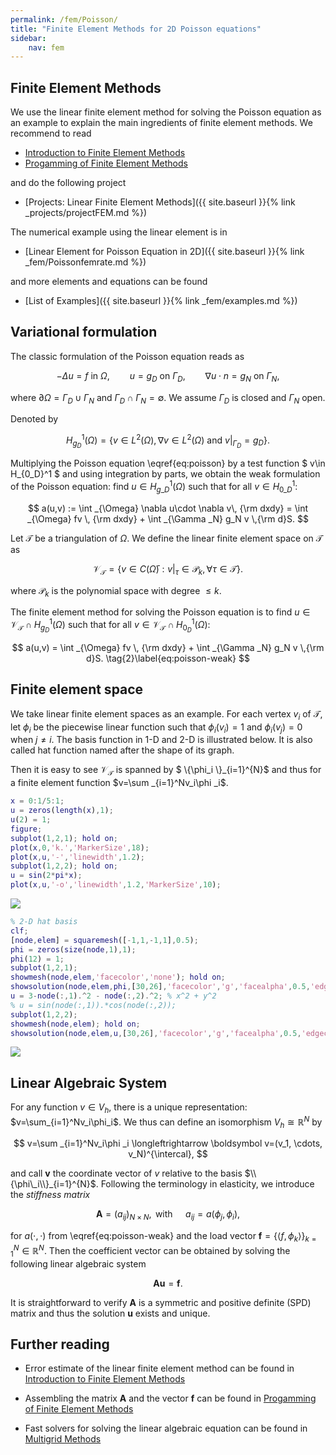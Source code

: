 ```yaml
---
permalink: /fem/Poisson/
title: "Finite Element Methods for 2D Poisson equations"
sidebar:
    nav: fem
---
```



## Finite Element Methods

We use the linear finite element method for solving the Poisson equation as an example to explain the main ingredients of finite element methods. We recommend to read 

- [Introduction to Finite Element Methods](http://www.math.uci.edu/~chenlong/226/Ch2FEM.pdf)
- [Progamming of Finite Element Methods](http://www.math.uci.edu/~chenlong/226/Ch3FEMCode.pdf)

and do the following project
- [Projects: Linear Finite Element Methods]({{ site.baseurl }}{% link _projects/projectFEM.md %})

The numerical example using the linear element is in
- [Linear Element for Poisson Equation in 2D]({{ site.baseurl }}{% link _fem/Poissonfemrate.md %})

and more elements and equations can be found
- [List of Examples]({{ site.baseurl }}{% link _fem/examples.md %})


## Variational formulation

The classic formulation of the Poisson equation reads as

$$ - \Delta u = f  \text{ in }  \Omega, \qquad u  = g_D  \text{ on }
\Gamma_D,  \qquad  \nabla u\cdot n = g_N  \text{ on } \Gamma_N, 
\tag{1}\label{eq:poisson}$$

where $\partial \Omega = \Gamma_D\cup \Gamma _N$ and 
$\Gamma_D\cap \Gamma_N=\emptyset$. We assume $\Gamma_D$ is closed and $\Gamma_N$ open.

Denoted by 

$$
H_{g_D}^1(\Omega)=\{v\in L^2(\Omega), \nabla v\in L^2(\Omega) 
\text{ and } v|_{\Gamma _D} = g_D\}.
$$ 

Multiplying the Poisson equation \eqref{eq:poisson} by a test function $ v\in H_{0\_D}^1 $ and using integration by parts, we obtain the weak formulation of the Poisson equation: find $u\in H_{g\_D}^1(\Omega)$ such that for all $v\in H_{0\_D}^1$:

$$ 
a(u,v) := \int _{\Omega} \nabla u\cdot \nabla v\, {\rm dxdy} = \int _{\Omega} fv \, {\rm dxdy} + \int _{\Gamma _N} g_N v \,{\rm d}S.
$$

Let $\mathcal T$ be a triangulation of $\Omega$. We define the linear
finite element space on $\mathcal T$ as 

$$
\mathcal V_{\mathcal T} = \{v\in C(\bar \Omega) : v|_{\tau}\in \mathcal P_k, \forall \tau \in \mathcal T\}. 
$$

where $\mathcal P_k$ is the polynomial space with degree $\leq k$. 

The finite element method for solving the Poisson
equation is to find $u\in \mathcal V_{\mathcal T}\cap H_{g_D}^1(\Omega)$ 
such that for all $v\in \mathcal V_{\mathcal T}\cap H_{0_D}^1(\Omega)$:

$$
a(u,v) = \int _{\Omega} fv \, {\rm dxdy} + \int _{\Gamma _N} g_N v \,{\rm d}S.
\tag{2}\label{eq:poisson-weak}
$$

## Finite element space

We take linear finite element spaces as an example. For each vertex $v_i$ of $\mathcal T$, let $\phi _i$ be the piecewise linear function such that $\phi _i(v_i)=1$ and $\phi _i(v_j)=0$ when $j\neq i$. The basis function in 1-D and 2-D is illustrated below. It is also called hat function named after the shape of its graph.

Then it is easy to see $\mathcal V_{\mathcal T}$ is spanned by 
$ \\{\phi_i \\}_{i=1}^{N}$ and thus for a finite element function $v=\sum
_{i=1}^Nv_i\phi _i$.


```matlab
x = 0:1/5:1;
u = zeros(length(x),1);
u(2) = 1;
figure;
subplot(1,2,1); hold on; 
plot(x,0,'k.','MarkerSize',18); 
plot(x,u,'-','linewidth',1.2);
subplot(1,2,2); hold on;
u = sin(2*pi*x);
plot(x,u,'-o','linewidth',1.2,'MarkerSize',10);
```

<img src="{{site.baseurl}}/assets/images/fem/femdoc_3_0.png">
    

```matlab
% 2-D hat basis
clf; 
[node,elem] = squaremesh([-1,1,-1,1],0.5);
phi = zeros(size(node,1),1);
phi(12) = 1;
subplot(1,2,1);
showmesh(node,elem,'facecolor','none'); hold on;
showsolution(node,elem,phi,[30,26],'facecolor','g','facealpha',0.5,'edgecolor','k');
u = 3-node(:,1).^2 - node(:,2).^2; % x^2 + y^2
% u = sin(node(:,1)).*cos(node(:,2));
subplot(1,2,2);
showmesh(node,elem); hold on;
showsolution(node,elem,u,[30,26],'facecolor','g','facealpha',0.5,'edgecolor','k');
```
    
<img src="{{site.baseurl}}/assets/images/fem/femdoc_4_0.png">
    


## Linear Algebraic System

For any function $v\in V_{h}$, there is a unique representation: 
$v=\sum_{i=1}^Nv_i\phi_i$.  We thus can define an isomorphism $V_{h}\cong \mathbb R^N$ by

$$
v=\sum _{i=1}^Nv_i\phi _i \longleftrightarrow \boldsymbol  v=(v_1, \cdots, v_N)^{\intercal},
$$

and call $\boldsymbol  v$ the coordinate vector of $v$ relative to the basis $\\{\phi\_i\\}_{i=1}^{N}$. Following the terminology in elasticity, we introduce the *stiffness matrix*

$$
\boldsymbol  A=(a_{ij})_{N\times N}, \, \text{ with } \quad a_{ij}=a(\phi _j,\phi _i),
$$

for $a(\cdot,\cdot)$ from \eqref{eq:poisson-weak} and the load vector $\boldsymbol  f=\{\langle f, \phi_k \rangle\}_{k=1}^{N}\in \mathbb{R}^{N}$. Then the coefficient vector can be obtained by solving the following linear algebraic system

$$
\boldsymbol  A\boldsymbol  u = \boldsymbol  f.
$$

It is straightforward to verify $\boldsymbol  A$ is a symmetric and positive definite (SPD) matrix and thus the solution $\boldsymbol  u$ exists and unique.

## Further reading

- Error estimate of the linear finite element method can be found in [Introduction to Finite Element Methods](http://www.math.uci.edu/~chenlong/226/Ch2FEM.pdf)

- Assembling the matrix $\boldsymbol A$ and the vector $\boldsymbol f$ can be found in [Progamming of Finite Element Methods](http://www.math.uci.edu/~chenlong/226/Ch3FEMCode.pdf)

- Fast solvers for solving the linear algebraic equation can be found in [Multigrid Methods](https://www.math.uci.edu/~chenlong/226/MGintroduction.pdf)
